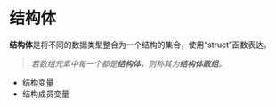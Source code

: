 
# 结构体

**结构体**是将不同的数据类型整合为一个结构的集合，使用“struct”函数表达。
>*若数组元素中每一个都是**结构体**，则称其为**结构体数组**。*


- 结构变量
- 结构成员变量
<!--stackedit_data:
eyJoaXN0b3J5IjpbMTY4Mzk2Nzk1MywtNDQ4NjExNzcxXX0=
-->